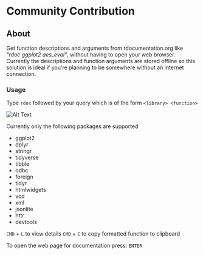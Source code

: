 # Community Contribution

## About 
Get function descriptions and arguments from rdocumentation.org like *"rdoc ggplot2 aes_eval"*, without having to open your web browser. Currently the descriptions and function arguments are stored offline so this solution is ideal if you're planning to be somewhere without an internet connection. 

### Usage

Type `rdoc` followed by your query which is of the form `<library> <function>` 

![Alt Text]("./rdoc_usage.gif")

Currently only the following packages are supported
- ggplot2
- dplyr
- stringr
- tidyverse
- tibble
- odbc
- foreign
- tidyr
- htmlwidgets
- vcd
- xml
- jsonlite
- httr
- devtools

`CMD` + `L` to view details
`CMD` + `C` to copy formatted function to clipboard

To open the web page for documentation press: `ENTER`
